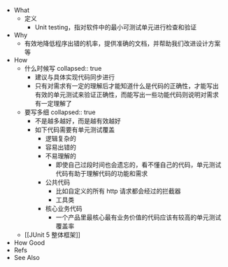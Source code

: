 - What
	- 定义
		- Unit testing，指对软件中的最小可测试单元进行检查和验证
- Why
	- 有效地降低程序出错的机率，提供准确的文档，并帮助我们改进设计方案等
- How
	- 什么时候写
	  collapsed:: true
		- 建议与具体实现代码同步进行
		- 只有对需求有一定的理解后才能知道什么是代码的正确性，才能写出有效的单元测试来验证正确性，而能写出一些功能代码则说明对需求有一定理解了
	- 要写多细
	  collapsed:: true
		- 不是越多越好，而是越有效越好
		- 如下代码需要有单元测试覆盖
			- 逻辑复杂的
			- 容易出错的
			- 不易理解的
				- 即使自己过段时间也会遗忘的，看不懂自己的代码，单元测试代码有助于理解代码的功能和需求
			- 公共代码
				- 比如自定义的所有 http 请求都会经过的拦截器
				- 工具类
			- 核心业务代码
				- 一个产品里最核心最有业务价值的代码应该有较高的单元测试覆盖率
	- [[JUnit 5 整体框架]]
- How Good
- Refs
- See Also